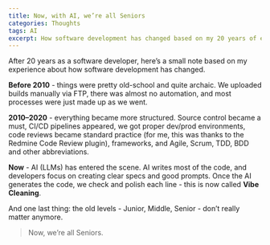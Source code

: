 ```yaml
---
title: Now, with AI, we’re all Seniors
categories: Thoughts
tags: AI
excerpt: How software development has changed based on my 20 years of experience.
---
```



After 20 years as a software developer, here’s a small note based on my experience about how software development has changed.

**Before 2010** - things were pretty old-school and quite archaic. We uploaded builds manually via FTP, there was almost no automation, and most processes were just made up as we went.

**2010–2020** - everything became more structured. Source control became a must, CI/CD pipelines appeared, we got proper dev/prod environments, code reviews became standard practice (for me, this was thanks to the Redmine Code Review plugin), frameworks, and Agile, Scrum, TDD, BDD and other abbreviations.

**Now** - AI (LLMs) has entered the scene.
AI writes most of the code, and developers focus on creating clear specs and good prompts.
Once the AI generates the code, we check and polish each line - this is now called **Vibe Cleaning**.

And one last thing: the old levels - Junior, Middle, Senior - don’t really matter anymore.

> Now, we’re all Seniors.
